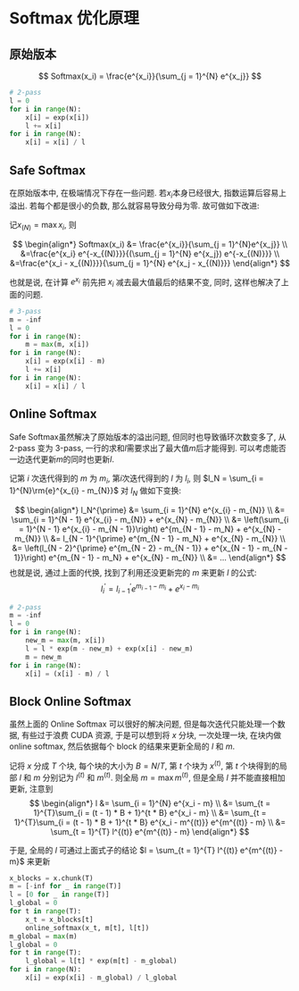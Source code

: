 # Softmax 优化原理

## 原始版本
$$
Softmax(x_i) = \frac{e^{x_i}}{\sum_{j = 1}^{N} e^{x_j}}
$$

```python
# 2-pass
l = 0
for i in range(N):
    x[i] = exp(x[i])
    l += x[i]
for i in range(N):
    x[i] = x[i] / l

```

## Safe Softmax
在原始版本中, 在极端情况下存在一些问题. 若$x_i$本身已经很大, 指数运算后容易上溢出. 若每个都是很小的负数, 那么就容易导致分母为零. 故可做如下改进:

记$x_{(N)} = \max{x_i}$, 则

$$
\begin{align*}
Softmax(x_i) &= \frac{e^{x_i}}{\sum_{j = 1}^{N}e^{x_j}} \\
&=\frac{e^{x_i} e^{-x_{(N)}}}{(\sum_{j = 1}^{N} e^{x_j}) e^{-x_{(N)}}} \\
&=\frac{e^{x_i - x_{(N)}}}{\sum_{j = 1}^{N} e^{x_j - x_{(N)}}}
\end{align*}
$$

也就是说, 在计算 $e^{x_i}$ 前先把 $x_i$ 减去最大值最后的结果不变, 同时, 这样也解决了上面的问题. 

```python
# 3-pass
m = -inf
l = 0
for i in range(N):
    m = max(m, x[i])
for i in range(N):
    x[i] = exp(x[i] - m)
    l += x[i]
for i in range(N):
    x[i] = x[i] / l

```

## Online Softmax
Safe Softmax虽然解决了原始版本的溢出问题, 但同时也导致循环次数变多了, 从 2-pass 变为 3-pass, 一行的求和$l$需要求出了最大值$m$后才能得到. 可以考虑能否一边迭代更新$m$的同时也更新$l$. 

记第 $i$ 次迭代得到的 $m$ 为 $m_i$, 第$i$次迭代得到的 $l$ 为 $l_i$, 则 $l_N = \sum_{i = 1}^{N}\rm{e}^{x_{i} - m_{N}}$
对 $l_N$ 做如下变换:

$$
\begin{align*}
l_N^{\prime} &= \sum_{i = 1}^{N} e^{x_{i} - m_{N}} \\
&= \sum_{i = 1}^{N - 1} e^{x_{i} - m_{N}} + e^{x_{N} - m_{N}} \\
&= \left(\sum_{i = 1}^{N - 1} e^{x_{i} - m_{N - 1}}\right) e^{m_{N - 1} - m_N} + e^{x_{N} - m_{N}} \\
&= l_{N - 1}^{\prime} e^{m_{N - 1} - m_N} + e^{x_{N} - m_{N}} \\
&= \left(l_{N - 2}^{\prime} e^{m_{N - 2} - m_{N - 1}} + e^{x_{N - 1} - m_{N - 1}}\right) e^{m_{N - 1} - m_N} + e^{x_{N} - m_{N}} \\
&= ...
\end{align*}
$$
也就是说, 通过上面的代换, 找到了利用还没更新完的 $m$ 来更新 $l$ 的公式: 
$$
l_{i}^{\prime} = l_{i - 1}^{\prime} e^{m_{i - 1} - m_i} + e^{x_i - m_i}
$$

```python
# 2-pass
m = -inf
l = 0
for i in range(N):
    new_m = max(m, x[i])
    l = l * exp(m - new_m) + exp(x[i] - new_m)
    m = new_m
for i in range(N):
    x[i] = (x[i] - m) / l
```

## Block Online Softmax
虽然上面的 Online Softmax 可以很好的解决问题, 但是每次迭代只能处理一个数据, 有些过于浪费 CUDA 资源, 于是可以想到将 $x$ 分块, 一次处理一块, 在块内做 online softmax, 然后依据每个 block 的结果来更新全局的 $l$ 和 $m$. 

记将 $x$ 分成 $T$ 个块, 每个块的大小为 $B = N/T$, 第 $t$ 个块为 $x^{(t)}$, 第 $t$ 个块得到的局部 $l$ 和 $m$ 分别记为 $l^{(t)}$ 和 $m^{(t)}$. 则全局 $m = \max{m^{(t)}}$, 但是全局 $l$ 并不能直接相加更新, 注意到
$$
\begin{align*}
l &= \sum_{i = 1}^{N} e^{x_i - m} \\
&= \sum_{t = 1}^{T}\sum_{i = (t - 1) * B + 1}^{t * B} e^{x_i - m} \\
&= \sum_{t = 1}^{T}\sum_{i = (t - 1) * B + 1}^{t * B} e^{x_i - m^{(t)}} e^{m^{(t)} - m} \\
&= \sum_{t = 1}^{T} l^{(t)} e^{m^{(t)} - m}
\end{align*}
$$

于是, 全局的 $l$ 可通过上面式子的结论 $l = \sum_{t = 1}^{T} l^{(t)} e^{m^{(t)} - m}$ 来更新

```python
x_blocks = x.chunk(T)
m = [-inf for _ in range(T)]
l = [0 for _ in range(T)]
l_global = 0
for t in range(T):
    x_t = x_blocks[t]
    online_softmax(x_t, m[t], l[t])
m_global = max(m)
l_global = 0
for t in range(T):
    l_global = l[t] * exp(m[t] - m_global)
for i in range(N):
    x[i] = exp(x[i] - m_global) / l_global

```